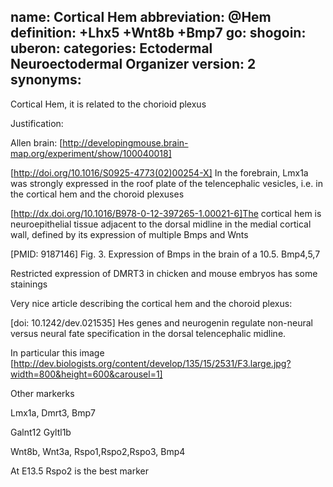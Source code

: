 name: Cortical Hem
abbreviation: @Hem
definition: +Lhx5 +Wnt8b +Bmp7
go:
shogoin: 
uberon: 
categories: Ectodermal Neuroectodermal Organizer
version: 2
synonyms:
---

Cortical Hem, it is related to the chorioid plexus

Justification:

Allen brain:
[http://developingmouse.brain-map.org/experiment/show/100040018]

[http://doi.org/10.1016/S0925-4773(02)00254-X] In the forebrain, Lmx1a was strongly expressed in the roof plate of the telencephalic vesicles, i.e. in the cortical hem and the choroid plexuses

[http://dx.doi.org/10.1016/B978-0-12-397265-1.00021-6]The cortical hem is neuroepithelial tissue adjacent to the dorsal midline in the medial cortical wall, defined by its expression of multiple Bmps and Wnts

[PMID: 9187146] Fig. 3. Expression of Bmps in the brain of a 10.5. Bmp4,5,7

Restricted expression of DMRT3 in chicken and mouse embryos has some stainings

Very nice article describing the cortical hem and the choroid plexus:

[doi: 10.1242/dev.021535] Hes genes and neurogenin regulate non-neural versus neural fate specification in the dorsal telencephalic midline.

In particular this image [http://dev.biologists.org/content/develop/135/15/2531/F3.large.jpg?width=800&height=600&carousel=1]


Other markerks

Lmx1a, Dmrt3, Bmp7

Galnt12
Gyltl1b

Wnt8b, Wnt3a, Rspo1,Rspo2,Rspo3, Bmp4

At E13.5 Rspo2 is the best marker
